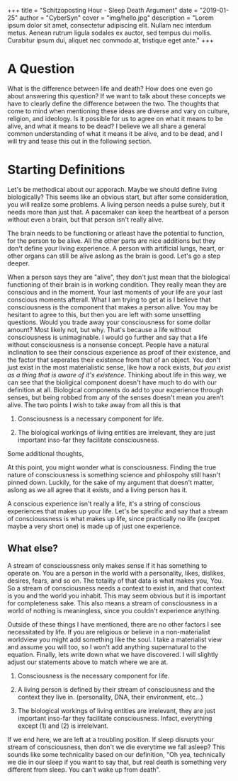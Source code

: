 +++
title = "Schitzoposting Hour - Sleep Death Argument"
date = "2019-01-25"
author = "CyberSyn"
cover = "img/hello.jpg"
description = "Lorem ipsum dolor sit amet, consectetur adipiscing elit. Nullam nec interdum metus. Aenean rutrum ligula sodales ex auctor, sed tempus dui mollis. Curabitur ipsum dui, aliquet nec commodo at, tristique eget ante."
+++


# A Question
 What is the difference between life and death? How does one even go about answering this question? If we want to talk about these concepts we have to clearly define the difference between the two. The thoughts that come to mind when mentioning these ideas are diverse and vary on culture, religion, and ideology. Is it possible for us to agree on what it means to be alive, and what it means to be dead? I believe we all share a general common understanding of what it means it be alive, and to be dead, and I will try and tease this out in the following section.

# Starting Definitions
Let's be methodical about our apporach. Maybe we should define living biologically? This seems like an obvious start, but after some consideration, you will realize some problems. A living person needs a pulse surely, but it needs more than just that. A pacemaker can keep the heartbeat of a person without even a brain, but that person isn't really alive.

The brain needs to be functioning or atleast have the potential to function, for the person to be alive. All the other parts are nice additions but they don't define your living experience. A person with artificial lungs, heart, or other organs can still be alive aslong as the brain is good. Let's go a step deeper.

When a person says they are "alive", they don't just mean that the biological functioning of their brain is in working condition. They really mean they are conscious and in the moment. Your last moments of your life are your last conscious moments afterall. What I am trying to get at is I believe that consciousness is the component that makes a person alive. You may be hesitant to agree to this, but then you are left with some unsettling questions. Would you trade away your consciousness for some dollar amount? Most likely not, but why. That's because a life without consciousness is unimaginable. I would go further and say that a life without consciousness is a nonsense concept. People have a natural inclination to see their conscious experience as proof of their existence, and the factor that seperates their existence from that of an object. You don't just exist in the most materialistic sense, like how a rock exists, *but you exist as a thing that is aware of it's existence*. Thinking about life in this way, we can see that the bioligical component doesn't have much to do with our definition at all. Biological components do add to your experience through senses, but being robbed from any of the senses doesn't mean you aren't alive. The two points I wish to take away from all this is that

1. Consciousness is a necessary component for life.

2. The biological workings of living entities are irrelevant, they are just important inso-far they facilitate consciousness.

Some additional thoughts,

At this point, you might wonder what is consciousness. Finding the true nature of consciousness is something science and philospohy still hasn't pinned down. Luckily, for the sake of my argument that doesn't matter, aslong as we all agree that it exists, and a living person has it. 

A conscious experience isn't really a life, it's a string of conscious experiences that makes up your life. Let's be specific and say that a stream of conscioussness is what makes up life, since practically no life (excpet maybe a very short one) is made up of just one experience.

## What else?

A stream of conscioussness only makes sense if it has something to operate on. You are a person in the world with a personality, likes, dislikes, desires, fears, and so on. The totality of that data is what makes you, You. So a stream of consciousness needs a context to exist in, and that context is you and the world you inhabit. This may seem obvious but it is important for completeness sake. This also means a stream of consciousness in a world of nothing is meaningless, since you couldn't experience anything. 

Outside of these things I have mentioned, there are no other factors I see necessitated by life. If you are religious or believe in a non-materialist worldview you might add something like the soul. I take a materialist view and assume you will too, so I won't add anything supernatural to the equation. Finally, lets write down what we have discovered. I will slightly adjust our statements above to match where we are at.


1. Consciousness is the necessary component for life.

2. A living person is defined by their stream of consciousness and the context they live in. (personality, DNA, their environment, etc...)

3. The biological workings of living entities are irrelevant, they are just important inso-far they facilitate consciousness. Infact, everything except (1) and (2) is irrelelvant.

 If we end here, we are left at a troubling position. If sleep disrupts your stream of consciousness, then don't we die everytime we fall asleep? This sounds like some technicality based on our definition, "Oh yea, technically we die in our sleep if you want to say that, but real death is something very different from sleep. You can't wake up from death".